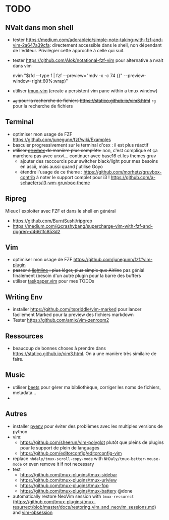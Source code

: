 TODO
====

NValt dans mon shell
--------------------

- tester <https://medium.com/adorableio/simple-note-taking-with-fzf-and-vim-2a647a39cfa>: directement
  accessible dans le shell, non dépendant de l'éditeur. Privilégier cette approche à celle qui suit.
- tester <https://github.com/Alok/notational-fzf-vim> pour alternative a nvalt dans vim

    nvim "$(fd --type f | fzf --preview="mdv -x -c 74 {}" --preview-window=right:60%:wrap)"
- utiliser [tmux-vim](https://github.com/sdt/tmux-vim) (create a persistent vim pane within a tmux window)

- <del>`ag` pour la recherche de fichiers <https://statico.github.io/vim3.html></del>
  `rg` pour la recherche de fichiers 

Terminal
--------

- optimiser mon usage de FZF <https://github.com/junegunn/fzf/wiki/Examples>
- basculer progressivement sur le terminal d'osx : il est plus réactif
- <del>utiliser [gruvbox](https://github.com/morhetz/gruvbox) de manière plus complète:</del>
  non, c'est compliqué et ça marchera pas avec urxvt… continuer avec base16 et les themes gruv
  - ajouter des raccourcis pour switcher black/light pour mes besoins en ascii,
    mais aussi quand j'utilise Goyo
  - étendre l'usage de ce thème : <https://github.com/morhetz/gruvbox-contrib>
    à noter le support complet pour i3 ! <https://github.com/a-schaefers/i3-wm-gruvbox-theme>

Ripreg
------

Mieux l'exploiter avec FZF et dans le shell en général

- <https://github.com/BurntSushi/ripgrep>
- <https://medium.com/@crashybang/supercharge-vim-with-fzf-and-ripgrep-d4661fc853d2>


Vim
---

- optimiser mon usage de FZF <https://github.com/junegunn/fzf#vim-plugin>
- <del>passer à [lightline](https://github.com/itchyny/lightline.vim) : plus léger, plus simple que Airline</del>
  pas génial finalement (besoin d'un autre plugin pour la barre des buffers
- utiliser [taskpaper.vim](https://github.com/davidoc/taskpaper.vim) pour mes TODOs

Writing Env
-----------

- installer <https://github.com/itspriddle/vim-marked> pour lancer facilement Marked pour la preview
  des fichiers markdown
- Tester <https://github.com/amix/vim-zenroom2>


Ressources
----------

- beaucoup de bonnes choses à prendre dans <https://statico.github.io/vim3.html>. On a une manière très
  similaire de faire.


Music
-----

- utiliser [beets](http://beets.io/) pour gérer ma bibliothèque, corriger les noms de fichiers, metadata…
- 

Autres
-------

- installer [pyenv](https://github.com/pyenv/pyenv) pour éviter des problèmes avec les multiples versions de python
- vim: 
  - <https://github.com/sheerun/vim-polyglot> plutôt que pleins de plugins pour le support de plein de languages
  - <https://github.com/editorconfig/editorconfig-vim>
- replace `nhdaly/tmux-scroll-copy-mode` with `NHDaly/tmux-better-mouse-mode` or even remove it if not necessary
- test 
  - <https://github.com/tmux-plugins/tmux-sidebar>
  - <https://github.com/tmux-plugins/tmux-urlview>
  - <https://github.com/tmux-plugins/tmux-fpp>
  - <https://github.com/tmux-plugins/tmux-battery> @done
- automatically restore NeoVim session with `tmux-ressurect` (<https://github.com/tmux-plugins/tmux-resurrect/blob/master/docs/restoring_vim_and_neovim_sessions.md>) and [vim-obsession](https://github.com/tpope/vim-obsession)



